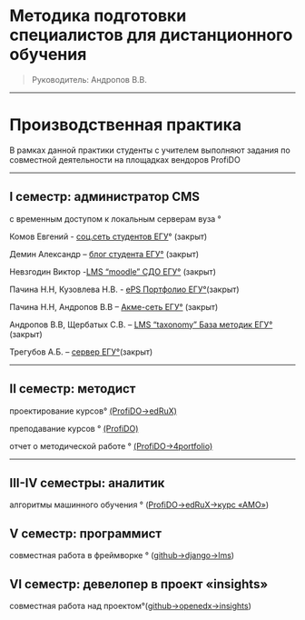 
#  Методика подготовки специалистов для дистанционного обучения 
> Руководитель: Андропов В.В.


----------
# Производственная практика #
В рамках данной практики студенты с учителем выполняют задания по совместной деятельности на площадках вендоров ProfiDO 
					

----------

 I семестр: администратор CMS
-  
с временным доступом к локальным серверам вуза °

Комов Евгений - [соц.сеть студентов ЕГУ](http://sdo.elsu.ru/komov)° (закрыт)

 Демин Александр – [блог студента ЕГУ°](http://sdo.elsu.ru/demin) (закрыт)

 Невзгодин Виктор -[LMS “moodle” СДО ЕГУ°](http://vu.elsu.ru/moodle) (закрыт)

Пачина Н.Н, Кузовлева Н.В. - [ePS Портфолио ЕГУ°](http://vu.elsu.ru/mah)(закрыт) 

Пачина Н.Н, Андропов В.В – [Акме-сеть ЕГУ°](http://vu.elsu.ru/index.php?option=com_community&view=frontpage&Itemid=573) (закрыт)

Андропов В.В, Щербатых С.В. – [LMS “taxonomy” База методик ЕГУ°](http://sdo.elsu.ru/index.php) (закрыт)

Трегубов А.Б.  – [сервер ЕГУ°](http://vu.elsu.ru/index.php?option=com_content&view=category&layout=blog&id=82&Itemid=538)(закрыт)


 

----------
                                 

 II семестр: методист
-  
 проектирование курсов° [ (ProfiDO->edRuX)](http://edrux.ru:18010/)

 преподавание курсов ° [(ProfiDO)](http://profido.org/)
 
 отчет о методической работе ° [(ProfiDO->4portfolio)](http://4portfolio.ru/)
   				  

----------

III-IV семестры: аналитик
-  
алгоритмы машинного обучения ° ([ProfiDO->edRuX->курс «АМО»](http://edrux.ru:18010/course/course-v1:vu.elsu.ru+vu02+2015_C1))
                                      

V семестр: программист
- 
совместная работа в фреймворке ° ([github->django->lms](https://github.com/VladAndropov/lms))
                                     

VI семестр: девелопер в проект «insights» 
- 
совместная работа над проектом°([github->openedx->insights](https://github.com/elsuru))

                                                    
